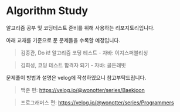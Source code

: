 # Algorithm Study
알고리즘 공부 및 코딩테스트 준비를 위해 사용하는 리포지토리입니다.


아래 교재를 기준으로 푼 문제들을 수록할 예정입니다.
> 김종관, Do it! 알고리즘 코딩 테스트 - 자바: 이지스퍼블리싱

> 김희성, 코딩 테스트 합격자 되기 - 자바: 골든래빗


문제풀이 방법과 설명은 velog에 작성하였으니 참고부탁드립니다.
> 백준 편: <https://velog.io/@wonotter/series/Baekjoon>

> 프로그래머스 편: <https://velog.io/@wonotter/series/Programmers>
